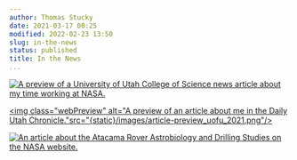 ```yaml
---
author: Thomas Stucky
date: 2021-03-17 00:25
modified: 2022-02-23 13:50
slug: in-the-news
status: published
title: In the News
...
```


<head>
  <link rel="stylesheet" href="{static}/styles/additional.css"/>
</head>

[<img class="webPreview" alt="A preview of a University of Utah College of Science news article about my time working at NASA." src="{static}/images/article-preview_college-of-science-2022.png"/>](https://science.utah.edu/news/thomas-stucky-bs15/)

[<img class="webPreview" alt="A preview of an article about me in the Daily Utah Chronicle."src="{static}/images/article-preview_uofu_2021.png"/>](https://dailyutahchronicle.com/2021/03/21/u-alumni-thomas-stucky-and-his-connection-to-the-mars-rover-perseverance/)

[<img class="webPreview" alt="An article about the Atacama Rover Astrobiology and Drilling Studies on the NASA website." src="{static}/images/article-preview_nasa_2019.png"/>](https://www.nasa.gov/universe/atacama-rover-astrobiology-drilling-studies-arads/)
